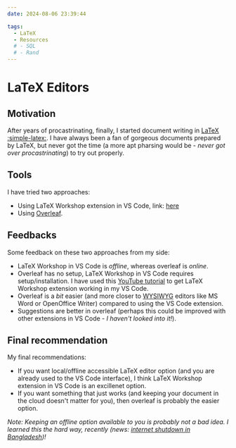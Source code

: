 ```yaml
--- 
date: 2024-08-06 23:39:44

tags:
  - LaTeX
  - Resources
  # - SQL
  # - Rand
---
```


# LaTeX Editors

## Motivation
After years of procastrinating, finally, I started document writing in [LaTeX :simple-latex:](https://www.latex-project.org). I have always been a fan of gorgeous documents prepared by LaTeX, but never got the time (a more apt pharsing would be - *never got over procastrinating*) to try out properly. 

## Tools
I have tried two approaches: 

* Using LaTeX Workshop extension in VS Code, link: [here](https://marketplace.visualstudio.com/items?itemName=James-Yu.latex-workshop)
* Using [Overleaf](https://www.overleaf.com).

<!-- more -->

## Feedbacks
Some feedback on these two approaches from my side:

* LaTeX Workshop in VS Code is *offline*, whereas overleaf is *online*. 
* Overleaf has no setup, LaTeX Workshop in VS Code requires setup/installation. I have used this [YouTube tutorial](https://www.youtube.com/watch?v=triTgcyF_IA) to get LaTeX Workshop extension working in my VS Code.
* Overleaf is a *bit* easier (and more closer to [WYSIWYG](https://en.wikipedia.org/wiki/WYSIWYG) editors like MS Word or OpenOffice Writer) compared to using the VS Code extension.
* Suggestions are better in overleaf (perhaps this could be improved with other extensions in VS Code - *I haven't looked into it!*).

## Final recommendation

My final recommendations:

* If you want local/offline accessible LaTeX editor option (and you are already used to the VS Code interface), I think LaTeX Workshop extension in VS Code is an excillenet option.
* If you want something that just works (and keeping your document in the cloud doesn't matter for you), then overleaf is probably the easier option.

*Note: Keeping an offline option available to you is probably not a bad idea. I learned this the hard way, recently (news: [internet shutdown in Bangladesh](https://www.aljazeera.com/news/2024/7/28/bangladesh-restores-mobile-internet-after-11-day-blackout-to-quell-protests))!*
